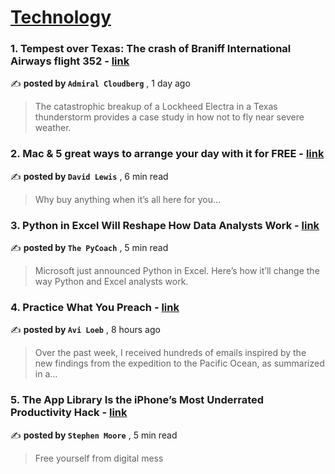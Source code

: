 
<h1><a href=https://medium.com/tag/technology/recommended target="_blank" rel="noopener noreferrer">Technology</a></h1>
<h3>1. Tempest over Texas: The crash of Braniff International Airways flight 352 - <a href=https://medium.com/@admiralcloudberg/tempest-over-texas-the-crash-of-braniff-international-airways-flight-352-67de2a279674?source=tag_recommended_feed---------0-84----------technology----------64b56970_9fe8_490e_b010_608389ee1a68------- target="_blank" rel="noopener noreferrer">link</a></h3>

✍️ **posted by `Admiral Cloudberg`** <date> , 1 day ago</date>

<blockquote>The catastrophic breakup of a Lockheed Electra in a Texas thunderstorm provides a case study in how not to fly near severe weather.</blockquote>

<h3>2. Mac & 5 great ways to arrange your day with it for FREE - <a href=https://medium.com/macoclock/mac-5-great-ways-to-arrange-your-day-with-it-for-free-fa6335f5671a?source=tag_recommended_feed---------1-107----------technology----------64b56970_9fe8_490e_b010_608389ee1a68------- target="_blank" rel="noopener noreferrer">link</a></h3>

✍️ **posted by `David Lewis`** <date> , 6 min read</date>

<blockquote>Why buy anything when it’s all here for you…</blockquote>

<h3>3. Python in Excel Will Reshape How Data Analysts Work - <a href=https://medium.com/artificial-corner/python-in-excel-will-reshape-how-data-analysts-work-5d2f26b99670?source=tag_recommended_feed---------2-85----------technology----------64b56970_9fe8_490e_b010_608389ee1a68------- target="_blank" rel="noopener noreferrer">link</a></h3>

✍️ **posted by `The PyCoach`** <date> , 5 min read</date>

<blockquote>Microsoft just announced Python in Excel. Here’s how it’ll change the way Python and Excel analysts work.</blockquote>

<h3>4. Practice What You Preach - <a href=https://medium.com/@avi-loeb/practice-what-you-preach-9e20458d39f0?source=tag_recommended_feed---------3-84----------technology----------64b56970_9fe8_490e_b010_608389ee1a68------- target="_blank" rel="noopener noreferrer">link</a></h3>

✍️ **posted by `Avi Loeb`** <date> , 8 hours ago</date>

<blockquote>Over the past week, I received hundreds of emails inspired by the new findings from the expedition to the Pacific Ocean, as summarized in a…</blockquote>

<h3>5. The App Library Is the iPhone’s Most Underrated Productivity Hack - <a href=https://medium.com/design-bootcamp/the-app-library-is-the-iphones-most-underrated-productivity-hack-6587dc891d8c?source=tag_recommended_feed---------4-107----------technology----------64b56970_9fe8_490e_b010_608389ee1a68------- target="_blank" rel="noopener noreferrer">link</a></h3>

✍️ **posted by `Stephen Moore`** <date> , 5 min read</date>

<blockquote>Free yourself from digital mess</blockquote>

